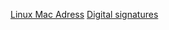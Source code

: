 [Linux Mac Adress](https://www.linux.com/news/securing-linux-mandatory-access-controls/)
[Digital signatures](https://www.maketecheasier.com/verify-authenticity-linux-software-digital-signatures/)